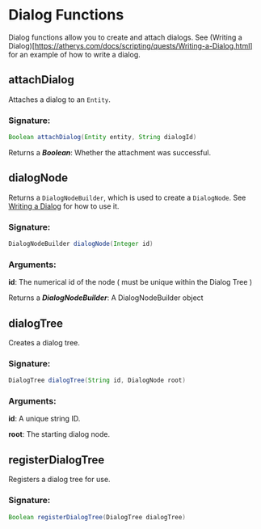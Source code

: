 # Dialog Functions
 Dialog functions allow you to create and attach dialogs.
 See (Writing a Dialog)[https://atherys.com/docs/scripting/quests/Writing-a-Dialog.html]
 for an example of how to write a dialog.

## attachDialog

Attaches a dialog to an `Entity`.

### Signature:
```groovy
Boolean attachDialog(Entity entity, String dialogId)
```

Returns a _**Boolean**_: Whether the attachment was successful.

## dialogNode

Returns a `DialogNodeBuilder`, which is used to create a `DialogNode`. See
 [Writing a Dialog](https://atherys.com/docs/scripting/quests/Writing-a-Dialog.html) for how to use it.

### Signature:
```groovy
DialogNodeBuilder dialogNode(Integer id)
```
### Arguments:

**id**: The numerical id of the node ( must be unique within the Dialog Tree )

Returns a _**DialogNodeBuilder**_: A DialogNodeBuilder object

## dialogTree

Creates a dialog tree.

### Signature:
```groovy
DialogTree dialogTree(String id, DialogNode root)
```
### Arguments:

**id**:   A unique string ID.

**root**: The starting dialog node.

## registerDialogTree

Registers a dialog tree for use.

### Signature:
```groovy
Boolean registerDialogTree(DialogTree dialogTree)
```

